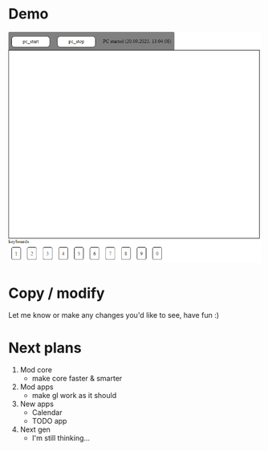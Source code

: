 # Demo
![Demo1](/demo1.gif)

# Copy / modify
Let me know or make any changes you'd like to see, have fun :)

# Next plans
1. Mod core
	- make core faster & smarter
1. Mod apps
	- make gl work as it should
1. New apps
	- Calendar
	- TODO app
1. Next gen
	- I'm still thinking...
